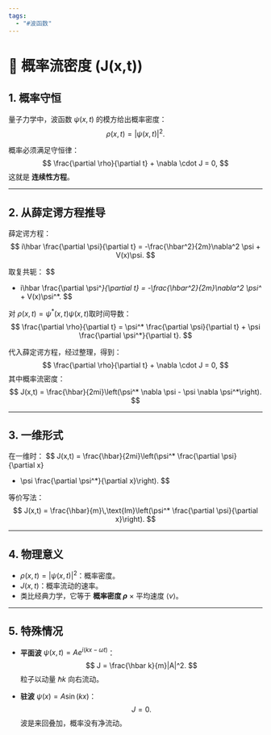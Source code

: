 ```yaml
---
tags:
  - "#波函数"
---
```



# 📘 概率流密度 \(J(x,t)\)

## 1. 概率守恒
量子力学中，波函数 $\psi(x,t)$ 的模方给出概率密度：
$$
\rho(x,t) = |\psi(x,t)|^2.
$$

概率必须满足守恒律：
$$
\frac{\partial \rho}{\partial t} + \nabla \cdot J = 0,
$$
这就是 **连续性方程**。

---

## 2. 从薛定谔方程推导
薛定谔方程：
$$
i\hbar \frac{\partial \psi}{\partial t} 
= -\frac{\hbar^2}{2m}\nabla^2 \psi + V(x)\psi.
$$

取复共轭：
$$
- i\hbar \frac{\partial \psi^*}{\partial t} 
= -\frac{\hbar^2}{2m}\nabla^2 \psi^* + V(x)\psi^*.
$$

对 $\rho(x,t)=\psi^*(x,t)\psi(x,t)$取时间导数：
$$
\frac{\partial \rho}{\partial t} 
= \psi^* \frac{\partial \psi}{\partial t} + \psi \frac{\partial \psi^*}{\partial t}.
$$

代入薛定谔方程，经过整理，得到：
$$
\frac{\partial \rho}{\partial t} + \nabla \cdot J = 0,
$$
其中概率流密度：
$$
J(x,t) = \frac{\hbar}{2mi}\left(\psi^* \nabla \psi - \psi \nabla \psi^*\right).
$$

---

## 3. 一维形式
在一维时：
$$
J(x,t) = \frac{\hbar}{2mi}\left(\psi^* \frac{\partial \psi}{\partial x} 
- \psi \frac{\partial \psi^*}{\partial x}\right).
$$

等价写法：
$$
J(x,t) = \frac{\hbar}{m}\,\text{Im}\left(\psi^* \frac{\partial \psi}{\partial x}\right).
$$

---

## 4. 物理意义
- $\rho(x,t) = |\psi(x,t)|^2$：概率密度。  
- $J(x,t)$：概率流动的速率。  
- 类比经典力学，它等于 **概率密度 $\rho$** × 平均速度 $\langle v \rangle$。  

---

## 5. 特殊情况
- **平面波** $\psi(x,t) = Ae^{i(kx - \omega t)}$：  
  $$
  J = \frac{\hbar k}{m}|A|^2.
  $$
  粒子以动量 $\hbar k$ 向右流动。  

- **驻波** $\psi(x) = A\sin(kx)$：  
  $$
  J=0.
  $$
  波是来回叠加，概率没有净流动。  

